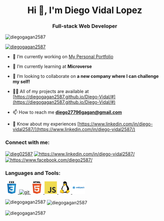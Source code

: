 <h1 align="center">Hi 👋, I'm Diego Vidal Lopez</h1>
<h3 align="center">Full-stack Web Developer</h3>

<p align="left"> <img src="https://komarev.com/ghpvc/?username=diegogagan2587&label=Profile%20views&color=0e75b6&style=flat" alt="diegogagan2587" /> </p>

<p align="left"> <a href="https://github.com/ryo-ma/github-profile-trophy"><img src="https://github-profile-trophy.vercel.app/?username=diegogagan2587" alt="diegogagan2587" /></a> </p>

- 🔭 I’m currently working on [My Personal Portfolio](https://diegogagan2587.github.io/Diego-Vidal/#)

- 🌱 I’m currently learning at **Microverse**

- 👯 I’m looking to collaborate on **a new company where I can challenge my self!**

- 👨‍💻 All of my projects are available at [https://diegogagan2587.github.io/Diego-Vidal/#](https://diegogagan2587.github.io/Diego-Vidal/#)

- 📫 How to reach me **diego27796gagan@gmail.com**

- 📄 Know about my experiences [https://www.linkedin.com/in/diego-vidal2587/](https://www.linkedin.com/in/diego-vidal2587/)

<h3 align="left">Connect with me:</h3>
<p align="left">
<a href="https://twitter.com/dieg02587" target="blank"><img align="center" src="https://raw.githubusercontent.com/rahuldkjain/github-profile-readme-generator/master/src/images/icons/Social/twitter.svg" alt="dieg02587" height="30" width="40" /></a>
<a href="https://linkedin.com/in/https://www.linkedin.com/in/diego-vidal2587/" target="blank"><img align="center" src="https://raw.githubusercontent.com/rahuldkjain/github-profile-readme-generator/master/src/images/icons/Social/linked-in-alt.svg" alt="https://www.linkedin.com/in/diego-vidal2587/" height="30" width="40" /></a>
<a href="https://fb.com/https://www.facebook.com/diego2587/" target="blank"><img align="center" src="https://raw.githubusercontent.com/rahuldkjain/github-profile-readme-generator/master/src/images/icons/Social/facebook.svg" alt="https://www.facebook.com/diego2587/" height="30" width="40" /></a>
</p>

<h3 align="left">Languages and Tools:</h3>
<p align="left"> <a href="https://www.w3schools.com/css/" target="_blank" rel="noreferrer"> <img src="https://raw.githubusercontent.com/devicons/devicon/master/icons/css3/css3-original-wordmark.svg" alt="css3" width="40" height="40"/> </a> <a href="https://git-scm.com/" target="_blank" rel="noreferrer"> <img src="https://www.vectorlogo.zone/logos/git-scm/git-scm-icon.svg" alt="git" width="40" height="40"/> </a> <a href="https://www.w3.org/html/" target="_blank" rel="noreferrer"> <img src="https://raw.githubusercontent.com/devicons/devicon/master/icons/html5/html5-original-wordmark.svg" alt="html5" width="40" height="40"/> </a> <a href="https://developer.mozilla.org/en-US/docs/Web/JavaScript" target="_blank" rel="noreferrer"> <img src="https://raw.githubusercontent.com/devicons/devicon/master/icons/javascript/javascript-original.svg" alt="javascript" width="40" height="40"/> </a> <a href="https://www.linux.org/" target="_blank" rel="noreferrer"> <img src="https://raw.githubusercontent.com/devicons/devicon/master/icons/linux/linux-original.svg" alt="linux" width="40" height="40"/> </a> <a href="https://webpack.js.org" target="_blank" rel="noreferrer"> <img src="https://raw.githubusercontent.com/devicons/devicon/d00d0969292a6569d45b06d3f350f463a0107b0d/icons/webpack/webpack-original-wordmark.svg" alt="webpack" width="40" height="40"/> </a> </p>

<p><img align="left" src="https://github-readme-stats.vercel.app/api/top-langs?username=diegogagan2587&show_icons=true&locale=en&layout=compact" alt="diegogagan2587" /></p>

<p>&nbsp;<img align="center" src="https://github-readme-stats.vercel.app/api?username=diegogagan2587&show_icons=true&locale=en" alt="diegogagan2587" /></p>

<p><img align="center" src="https://github-readme-streak-stats.herokuapp.com/?user=diegogagan2587&" alt="diegogagan2587" /></p>
